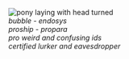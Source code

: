 ![pony laying with head turned](https://github.com/bubblegum-nightmares/bubblegum-nightmares/assets/172998241/fd33bd38-1242-45ef-b172-ab400b98a909)  
*bubble - endosys <br>
proship - propara <br>
pro weird and confusing ids <br>
certified lurker and eavesdropper* 
